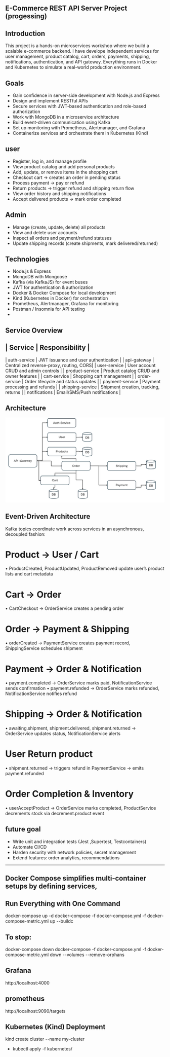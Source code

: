 ## E-Commerce REST API Server Project  (progessing)

## Introduction
This project is a hands-on microservices workshop where we build a scalable e-commerce backend. I have develope independent services for user management, product catalog, cart, orders, payments, shipping, notifications, authentication, and API gateway. Everything runs in Docker and Kubernetes to simulate a real-world production environment.

## Goals
- Gain confidence in server-side development with Node.js and Express
- Design and implement RESTful APIs
- Secure services with JWT-based authentication and role-based authorization
- Work with MongoDB in a microservice architecture
- Build event-driven communication using Kafka
- Set up monitoring with Prometheus, Alertmanager, and Grafana
- Containerize services and orchestrate them in Kubernetes (Kind)

## user 
- Register, log in, and manage profile
- View product catalog and add personal products
- Add, update, or remove items in the shopping cart
- Checkout cart → creates an order in pending status
- Process payment → pay or refund
- Return products → trigger refund and shipping return flow
- View order history and shipping notifications
- Accept delivered products → mark order completed

## Admin
- Manage (create, update, delete) all products
- View and delete user accounts
- Inspect all orders and payment/refund statuses
- Update shipping records (create shipments, mark delivered/returned)

## Technologies
- Node.js & Express
- MongoDB with Mongoose
- Kafka (via KafkaJS) for event buses
- JWT for authentication & authorization
- Docker & Docker Compose for local development
- Kind (Kubernetes in Docker) for orchestration
- Prometheus, Alertmanager, Grafana for monitoring
- Postman / Insomnia for API testing
- 

##   Service Overview
| Service          | Responsibility |
----------------------------------------------------- 
| auth-service     | JWT issuance and user authentication    | 
| api-gateway      | Centralized reverse-proxy, routing, CORS| 
| user-service     | User account CRUD and admin controls    | 
| product-service  | Product catalog CRUD and owner features | 
| cart-service     | Shopping cart management                | 
| order-service    | Order lifecycle and status updates      | 
| payment-service  | Payment processing and refunds          | 
| shipping-service | Shipment creation, tracking, returns    | 
| notifications    | Email/SMS/Push notifications            | 

## Architecture

![Architecture](./architecture.png "Architecture")

## Event-Driven Architecture
Kafka topics coordinate work across services in an asynchronous, decoupled fashion:
   # Product → User / Cart
• ProductCreated, ProductUpdated, ProductRemoved update user’s product lists and cart metadata
   # Cart → Order
• CartCheckout → OrderService creates a pending order
   # Order → Payment & Shipping
• orderCreated → PaymentService creates payment record, ShippingService schedules shipment
   # Payment → Order & Notification
• payment.completed → OrderService marks paid, NotificationService sends confirmation
• payment.refunded → OrderService marks refunded, NotificationService notifies refund
   # Shipping → Order & Notification
• awaiting.shipment, shipment.delivered, shipment.returned → OrderService updates status, NotificationService alerts
   # User Return product
• shipment.returned → triggers refund in PaymentService → emits payment.refunded
   # Order Completion & Inventory
• userAcceptProduct → OrderService marks completed, ProductService decrements stock via decrement.product event

## future goal
- Write unit and integration tests (Jest ,Supertest, Testcontainers)
- Automate CI/CD
- Harden security with network policies, secret management
- Extend features: order analytics, recommendations



-------------------------------------------------
##  Docker Compose simplifies multi-container setups by defining services, 

## Run Everything with One Command
docker-compose up -d
docker-compose -f docker-compose.yml -f docker-compose-metric.yml up --buildc
## To stop:
docker-compose down
docker-compose -f docker-compose.yml -f docker-compose-metric.yml down --volumes --remove-orphans

## Grafana 
http://localhost:4000

## prometheus
http://localhost:9090/targets

## Kubernetes (Kind) Deployment
  kind create cluster --name my-cluster
- kubectl apply -f kubernetes/

